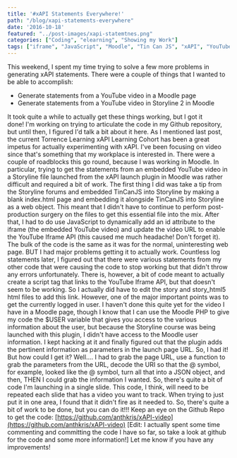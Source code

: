 ```yaml
---
title: '#xAPI Statements Everywhere!'
path: "/blog/xapi-statements-everywhere"
date: '2016-10-18'
featured: "../post-images/xapi-statemtnes.png"
categories: ["Coding", "elearning", "Showing my Work"]
tags: ["iframe", "JavaScript", "Moodle", "Tin Can JS", "xAPI", "YouTube"]
---
```


This weekend, I spent my time trying to solve a few more problems in generating xAPI statements. There were a couple of things that I wanted to be able to accomplish:

*   Generate statements from a YouTube video in a Moodle page
*   Generate statements from a YouTube video in Storyline 2 in Moodle

It took quite a while to actually get these things working, but I got it done! I'm working on trying to articulate the code in my Github repository, but until then, I figured I'd talk a bit about it here. As I mentioned last post, the current Torrence Learning xAPI Learning Cohort has been a great impetus for actually experimenting with xAPI. I've been focusing on video since that's something that my workplace is interested in. There were a couple of roadblocks this go round, because I was working in Moodle. In particular, trying to get the statements from an embedded YouTube video in a Storyline file launched from the xAPI launch plugin in Moodle was rather difficult and required a bit of work. The first thing I did was take a tip from the Storyline forums and embedded TinCanJS into Storyline by making a blank index.html page and embedding it alongside TinCanJS into Storyline as a web object. This meant that I didn't have to continue to perform post-production surgery on the files to get this essential file into the mix. After that, I had to do use JavaScript to dynamically add an id attribute to the iframe (the embedded YouTube video) and update the video URL to enable the YouTube Iframe API (this caused me much headache! Don't forget it). The bulk of the code is the same as it was for the normal, uninteresting web page. BUT I had major problems getting it to actually work. Countless log statements later, I figured out that there were various statements from my other code that were causing the code to stop working but that didn't throw any errors unfortunately. There is, however, a bit of code meant to actually create a script tag that links to the YouTube Iframe API, but that doesn't seem to be working. So I actually did have to edit the story and story_html5 html files to add this link. However, one of the major important points was to get the currently logged in user. I haven't done this quite yet for the video I have in a Moodle page, though I know that I can use the Moodle PHP to give my code the $USER variable that gives you access to the various information about the user, but because the Storyline course was being launched with this plugin, I didn't have access to the Moodle user information. I kept hacking at it and finally figured out that the plugin adds the pertinent information as parameters in the launch page URL. So, I had it! But how could I get it? Well.... I had to grab the page URL, use a function to grab the parameters from the URL, decode the URI so that the @ symbol, for example, looked like the @ symbol, turn all that into a JSON object, and then, THEN I could grab the information I wanted. So, there's quite a bit of code I'm launching in a single slide. This code, I think, will need to be repeated each slide that has a video you want to track. When trying to just put it in one area, I found that it didn't fire as it needed to. So, there's quite a bit of work to be done, but you can do it!!! Keep an eye on the Github Repo to get the code: [https://github.com/anthkris/xAPI-video](https://github.com/anthkris/xAPI-video) [Edit: I actually spent some time commenting and committing the code I have so far, so take a look at github for the code and some more information!] Let me know if you have any improvements!
